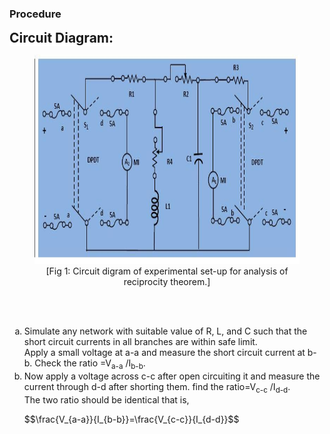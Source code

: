 ### Procedure
<p>
								<span style="background-color: rgb(255, 255, 255); font-size: 21px;"><b>Circuit Diagram:</b></span>
								<br><figure style="text-align:center">
									  <img alt="" src="images/pic3.JPG" height="335" width="712">
									  <figcaption>[Fig 1: Circuit digram of experimental set-up for analysis of reciprocity theorem.]</figcaption>
								</figure><br>
								<br>
								<p>
								<ol type="a">
								<li>Simulate any network with suitable value of R, L, and C such that the short circuit currents in all branches are within safe limit.
								<br>Apply a small voltage at a-a and measure the short circuit current at b-b. Check the ratio =V<sub>a-a</sub> /I<sub>b-b</sub>.</li>
								<li>Now apply a voltage across c-c after open circuiting it and measure the current through d-d after shorting them. 
								find the ratio=V<sub>c-c</sub> /I<sub>d-d</sub>.</li> 
								The two ratio should be identical that is,
								<p>									
$$\frac{V_{a-a}}{I_{b-b}}=\frac{V_{c-c}}{I_{d-d}}$$									
								</p>
								</ol>
								</p>
							</p>                  